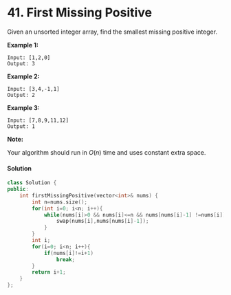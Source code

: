 # 41. First Missing Positive

Given an unsorted integer array, find the smallest missing positive integer.

**Example 1:**

```
Input: [1,2,0]
Output: 3
```

**Example 2:**

```
Input: [3,4,-1,1]
Output: 2
```

**Example 3:**

```
Input: [7,8,9,11,12]
Output: 1
```

**Note:**

Your algorithm should run in *O*(*n*) time and uses constant extra space.



#### Solution

```c++
class Solution {
public:
    int firstMissingPositive(vector<int>& nums) {
        int n=nums.size();
        for(int i=0; i<n; i++){
            while(nums[i]>0 && nums[i]<=n && nums[nums[i]-1] !=nums[i]){
                swap(nums[i],nums[nums[i]-1]);
            }
        }
        int i;
        for(i=0; i<n; i++){
            if(nums[i]!=i+1)
                break;
        }
        return i+1;
    }
};
```

